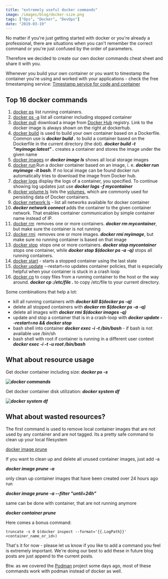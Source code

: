 ```yaml
---
title: "extremely useful docker commands"
image: /images/blog/docker-size.png
tags: ["Ops", "Docker", "DevOps"]
date: "2019-03-19"
---
```


No matter if you're just getting started with docker or you're already a professional, there are situations when you can't remember the correct command or you're just confused by the order of parameters.

Therefore we decided to create our own docker commands cheat sheet and share it with you.

Whenever you build your own container or you want to timestamp the container you're using and worked with your applications - check the free timestamping service: [Timestamp service for code and container](https://timestamp.codenotary.com)

## Top 16 docker commands

1. [docker ps](https://docs.docker.com/engine/reference/commandline/ps/)  list running containers. 
2. [docker ps -a](https://docs.docker.com/engine/reference/commandline/ps/) list all container including stopped container
3. [docker pull](https://docs.docker.com/engine/reference/commandline/pull/)  download a image from [Docker Hub](https://hub.docker.com/) registry. Link to the docker image is always shown on the right at dockerhub.
4. [docker build](https://docs.docker.com/engine/reference/commandline/build/)  is used to build your own container based on a Dockerfile. Common use is _**docker build .**_ to build a container based on the Dockerfile in the current directory (the dot). _**docker build -t "myimage:latest" .**_ creates a container and stores the image under the given name
5. [docker images](https://docs.docker.com/engine/reference/commandline/image/) or _**docker image ls**_ shows all local storage images
6. [docker run](https://docs.docker.com/engine/reference/run/)  Run a docker container based on an image, i. e. _**docker run myimage -it bash**_. If no local image can be found docker run automatically tries to download the image from Docker hub.
7. [docker logs](https://docs.docker.com/engine/reference/commandline/logs/) display the logs of a container, you specified. To continue showing log updates just use _**docker logs -f mycontainer**_
8. [docker volume ls](https://docs.docker.com/engine/reference/commandline/volume_ls/)  lists the [volumes](https://docs.docker.com/storage/volumes/), which are commonly used for persisting data of Docker containers.
9. [docker network ls](https://docs.docker.com/engine/reference/commandline/network/) - list all networks available for docker container
10. **_docker network connect <networkname> <container>_** adds the container to the given container network. That enables container communication by simple container name instead of IP.
11. [docker rm](https://docs.docker.com/engine/reference/commandline/rm/)   removes one or more containers. _**docker rm mycontainer**_, but make sure the container is not running
12. [docker rmi](https://docs.docker.com/engine/reference/commandline/rmi/)  removes one or more images. _**docker rmi myimage**_, but make sure no running container is based on that image
13. [docker stop](https://docs.docker.com/engine/reference/commandline/stop/)   stops one or more containers. **_docker stop mycontainer_** stops one container, while **_docker stop $(docker ps -a -q)_** stops all running containers. 
14. [docker start](https://docs.docker.com/engine/reference/commandline/start/) - starts a stopped container using the last state
15. [docker update](https://docs.docker.com/engine/reference/commandline/update/) --restart=no <container> updates container policies, that is especially helpful when your container is stuck in a crash loop
16. [docker cp](https://docs.docker.com/engine/reference/commandline/cp/) to copy files from a running container to the host or the way around. _**docker cp <container>:/etc/file .**_ to copy /etc/file to your current directory.

Some combinations that help a lot:

- kill all running containers with _**docker kill $(docker ps -q)**_
- delete all stopped containers with _**docker rm $(docker ps -a -q)**_
- delete all images with **_docker rmi $(docker images -q)_**
- update and stop a container that is in a crash-loop with _**docker update --restart=no <id> && docker stop <id>**_
- bash shell into container _**docker exec -i -t <container> /bin/bash**_ \- if bash is not available use /bin/sh
- bash shell with root if container is running in a different user context **_docker exec -i -t -u root <container> /bin/bash_**

## What about resource usage 

Get docker container including size: _**docker ps -s**_ 

_**![docker commands](/images/blog/docker-size.png)**_

Get docker container disk utilization: **_docker system df_**

**_![docker system df](/images/blog/systemdf.png)_**

## What about wasted resources?

The first command is used to remove local container images that are not used by any container and are not tagged. Its a pretty safe command to clean up your local filesystem

[docker image prune](https://docs.docker.com/config/pruning/)

If you want to clean up and delete all unused container images, just add -a

_**docker image prune -a**_

only clean up container images that have been created over 24 hours ago run

_**docker image prune -a --filter "until=24h"**_

same can be done with container, that are not running anymore

_**docker container prune**_

Here comes a bonus command:
```
truncate -s 0 $(docker inspect --format='{{.LogPath}}' <container_name_or_id>)
```

That's it for now - please let us know if you like to add a command you feel is extremely important. We're doing our best to add these in future blog posts are just append to the current posts. 

Btw. as we covered the [Podman](https://www.opvizor.com/installation-of-podman-to-run-docker-container-part-1) project some days ago, most of these commands work with podman instead of docker as well.
